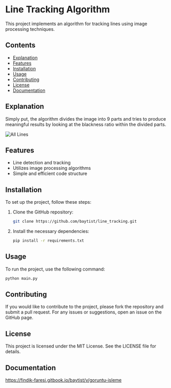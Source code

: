 # Line Tracking Algorithm

This project implements an algorithm for tracking lines using image processing techniques.

## Contents

- [Explanation](#explanation)
- [Features](#features)
- [Installation](#installation)
- [Usage](#usage)
- [Contributing](#contributing)
- [License](#license)
- [Documentation](#documentation)

## Explanation

Simply put, the algorithm divides the image into 9 parts and tries to produce meaningful results by looking at the blackness ratio within the divided parts.

![All Lines](https://github.com/user-attachments/assets/8f0436ac-20d8-49b1-a5ca-9cdcd3f32f02)

## Features

- Line detection and tracking
- Utilizes image processing algorithms
- Simple and efficient code structure

## Installation

To set up the project, follow these steps:

1. Clone the GitHub repository:
    ```bash
    git clone https://github.com/baytist/line_tracking.git
    ```

2. Install the necessary dependencies:
    ```bash
    pip install -r requirements.txt
    ```

## Usage

To run the project, use the following command:

```bash
python main.py
```

## Contributing

If you would like to contribute to the project, please fork the repository and submit a pull request. For any issues or suggestions, open an issue on the GitHub page.

## License

This project is licensed under the MIT License. See the LICENSE file for details.

## Documentation

https://findik-faresi.gitbook.io/baytist/v/goruntu-isleme
